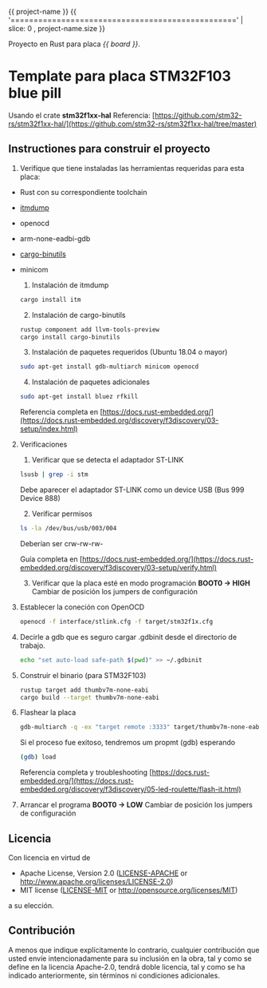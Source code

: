 {{ project-name }}
{{ '=================================================' | slice: 0 , project-name.size }}

Proyecto en Rust para placa _{{ board }}_.

# Template para placa STM32F103 blue pill

Usando el crate **stm32f1xx-hal** 
Referencia: [https://github.com/stm32-rs/stm32f1xx-hal/](https://github.com/stm32-rs/stm32f1xx-hal/tree/master)

## Instructiones para construir el proyecto
1. Verifique que tiene instaladas las herramientas requeridas para esta placa:

- Rust con su correspondiente toolchain
- [itmdump](https://crates.io/crates/itm)
- openocd
- arm-none-eadbi-gdb
- [cargo-binutils](https://github.com/rust-embedded/cargo-binutils)
- minicom

    1. Instalación de  itmdump
    ```bash
    cargo install itm
    ```

    2. Instalación de cargo-binutils 
    ```bash
    rustup component add llvm-tools-preview
    cargo install cargo-binutils
    ```

    3. Instalación de paquetes requeridos (Ubuntu 18.04 o mayor)
    ```bash
    sudo apt-get install gdb-multiarch minicom openocd
    ```

    4. Instalación de paquetes adicionales
    ```bash
    sudo apt-get install bluez rfkill
    ```

    Referencia completa en [https://docs.rust-embedded.org/](https://docs.rust-embedded.org/discovery/f3discovery/03-setup/index.html)

2. Verificaciones

    1. Verificar que se detecta el adaptador ST-LINK
    ```bash
    lsusb | grep -i stm
    ```
    Debe aparecer el adaptador ST-LINK como un device USB (Bus 999 Device 888)

    2. Verificar permisos
    ```bash
    ls -la /dev/bus/usb/003/004
    ```
    Deberían ser crw-rw-rw- 

    Guía completa en [https://docs.rust-embedded.org/](https://docs.rust-embedded.org/discovery/f3discovery/03-setup/verify.html)

    3. Verificar que la placa esté en modo programación
    **BOOT0 -> HIGH**
    Cambiar de posición los jumpers de configuración

3. Establecer la coneción con OpenOCD
    ```bash
    openocd -f interface/stlink.cfg -f target/stm32f1x.cfg
    ```

4. Decirle a gdb que es seguro cargar .gdbinit desde el directorio de trabajo.
    ```bash
    echo "set auto-load safe-path $(pwd)" >> ~/.gdbinit
    ```

5. Construir el binario (para STM32F103)
    ```bash
    rustup target add thumbv7m-none-eabi
    cargo build --target thumbv7m-none-eabi
    ```

6. Flashear la placa
    ```bash
    gdb-multiarch -q -ex "target remote :3333" target/thumbv7m-none-eabi/debug/<nombre de mi proyecto>
    ```

    Si el proceso fue exitoso, tendremos um propmt (gdb) esperando 

    ```bash
    (gdb) load
    ```  

    Referencia completa y troubleshooting [https://docs.rust-embedded.org/](https://docs.rust-embedded.org/discovery/f3discovery/05-led-roulette/flash-it.html)

7. Arrancar el programa
**BOOT0 -> LOW**
Cambiar de posición los jumpers de configuración


## Licencia
Con licencia en virtud de

 - Apache License, Version 2.0
   ([LICENSE-APACHE](LICENSE-APACHE) or <http://www.apache.org/licenses/LICENSE-2.0>)
 - MIT license
   ([LICENSE-MIT](LICENSE-MIT) or <http://opensource.org/licenses/MIT>)

a su elección.

## Contribución
A menos que indique explícitamente lo contrario, cualquier contribución que usted envíe intencionadamente para su inclusión en la obra, tal y como se define en la licencia Apache-2.0, tendrá doble licencia, tal y como se ha indicado anteriormente, sin términos ni condiciones adicionales.